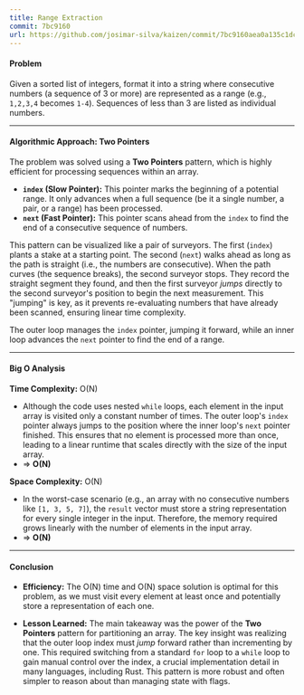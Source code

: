 ```yaml
---
title: Range Extraction
commit: 7bc9160
url: https://github.com/josimar-silva/kaizen/commit/7bc9160aea0a135c1dc53b0fed42ae7c39ef9174
---
```


#### Problem
Given a sorted list of integers, format it into a string where consecutive numbers (a sequence of 3 or more) are represented as a range (e.g., `1,2,3,4` becomes `1-4`). 
Sequences of less than 3 are listed as individual numbers.

---

#### Algorithmic Approach: Two Pointers

The problem was solved using a **Two Pointers** pattern, which is highly efficient for processing sequences within an array.

-   **`index` (Slow Pointer):** This pointer marks the beginning of a potential range. It only advances when a full sequence (be it a single number, a pair, or a range) has been processed.
-   **`next` (Fast Pointer):** This pointer scans ahead from the `index` to find the end of a consecutive sequence of numbers.

This pattern can be visualized like a pair of surveyors. The first (`index`) plants a stake at a starting point. The second (`next`) walks ahead as long as the path is straight (i.e., the numbers are consecutive). When the path curves (the sequence breaks), the second surveyor stops. They record the straight segment they found, and then the first surveyor *jumps* directly to the second surveyor's position to begin the next measurement. This "jumping" is key, as it prevents re-evaluating numbers that have already been scanned, ensuring linear time complexity.

The outer loop manages the `index` pointer, jumping it forward, while an inner loop advances the `next` pointer to find the end of a range.

---

#### Big O Analysis

**Time Complexity:** O(N)
-   Although the code uses nested `while` loops, each element in the input array is visited only a constant number of times. The outer loop's `index` pointer always jumps to the position where the inner loop's `next` pointer finished. This ensures that no element is processed more than once, leading to a linear runtime that scales directly with the size of the input array.
-   ⇒ **O(N)**

**Space Complexity:** O(N)
-   In the worst-case scenario (e.g., an array with no consecutive numbers like `[1, 3, 5, 7]`), the `result` vector must store a string representation for every single integer in the input. Therefore, the memory required grows linearly with the number of elements in the input array.
-   ⇒ **O(N)**

---

#### Conclusion

-   **Efficiency:** The O(N) time and O(N) space solution is optimal for this problem, as we must visit every element at least once and potentially store a representation of each one.

-   **Lesson Learned:** The main takeaway was the power of the **Two Pointers** pattern for partitioning an array. The key insight was realizing that the outer loop index must *jump* forward rather than incrementing by one. This required switching from a standard `for` loop to a `while` loop to gain manual control over the index, a crucial implementation detail in many languages, including Rust. This pattern is more robust and often simpler to reason about than managing state with flags.
